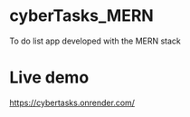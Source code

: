 # cyberTasks_MERN
 To do list app developed with the MERN stack

# Live demo
https://cybertasks.onrender.com/

